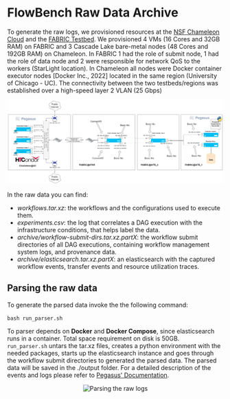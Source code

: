 # FlowBench Raw Data Archive

To generate the raw logs, we provisioned resources at the [NSF Chameleon Cloud](https://www.chameleoncloud.org/) 
and the [FABRIC Testbed](https://fabric-testbed.org/). We provisioned 4 VMs (16 Cores and 32GB RAM) on FABRIC and 3 Cascade
Lake bare-metal nodes (48 Cores and 192GB RAM) on Chameleon. In FABRIC 1 had the role of submit node, 1 had the role of data node
and 2 were responsible for network QoS to the workers (StarLight location). In Chameleon all nodes were Docker container executor
nodes [Docker Inc., 2022] located in the same region (University of Chicago - UC). The connectivity between the two testbeds/regions
was established over a high-speed layer 2 VLAN (25 Gbps)

<p align="center">
<img src="images/poseidon-deployment.png" alt="Chameleon deployment" width="500" height="auto"/>
</p>

In the raw data you can find:
- *workflows.tar.xz*: the workflows and the configurations used to execute them.
- *experiments.csv*: the log that correlates a DAG execution with the infrastructure conditions, that helps label the data.
- *archive/workflow-submit-dirs.tar.xz.partX*: the workflow submit directories of all DAG executions, containing workflow management system logs, and provenance data.
- *archive/elasticsearch.tar.xz.partX*: an elasticsearch with the captured workflow events, transfer events and resource utilization traces.


## Parsing the raw data

To generate the parsed data invoke the the following command:

```
bash run_parser.sh
```

To parser depends on **Docker** and **Docker Compose**, since elasticsearch runs in a container. Total space requirement on disk is 50GB.<br>
`run_parser.sh` untars the tar.xz files, creates a python environment with the needed packages, starts up the elasticsearch instance and goes through the workflow submit directories 
to generated the parsed data. The parsed data will be saved in the ./output folder. For a detailed description of the events and logs please refer to [Pegasus' Documentation](https://pegasus.isi.edu/documentation/reference-guide/monitoring.html?highlight=events).

<p align="center">
<img src="../images/raw_data_to_parsed_data.png" alt="Parsing the raw logs" width="600" height="auto"/>
</p>
